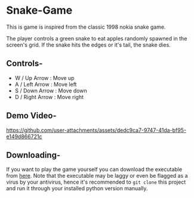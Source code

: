 # Snake-Game
This is game is inspired from the classic 1998 nokia snake game.

The player controls a green snake to eat apples randomly spawned in the screen's grid.
If the snake hits the edges or it's tail, the snake dies.

## Controls-
- W / Up Arrow : Move up
- A / Left Arrow : Move left
- S / Down Arrow : Move down
- D / Right Arrow : Move right

## Demo Video-
https://github.com/user-attachments/assets/dedc9ca7-9747-41da-bf95-e149d866721c

## Downloading-
If you want to play the game yourself you can download the executable from [here](https://github.com/Jiggly-Balls/Snake-Game/releases).
Note that the executable may be laggy or even be flagged as a virus by your antivirus, 
hence it's recommended to `git clone` this project and run it through your installed python version manually.